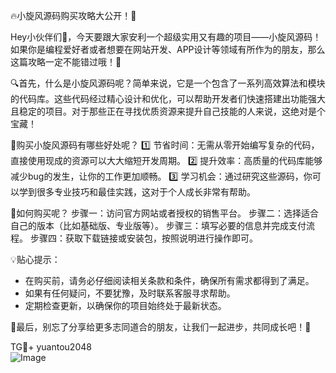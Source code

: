 🔥小旋风源码购买攻略大公开！🚀

Hey小伙伴们👋，今天要跟大家安利一个超级实用又有趣的项目——小旋风源码！如果你是编程爱好者或者想要在网站开发、APP设计等领域有所作为的朋友，那么这篇攻略一定不能错过哦！🌟

🔍首先，什么是小旋风源码呢？简单来说，它是一个包含了一系列高效算法和模块的代码库。这些代码经过精心设计和优化，可以帮助开发者们快速搭建出功能强大且稳定的项目。对于那些正在寻找优质资源来提升自己技能的人来说，这绝对是个宝藏！

🎉购买小旋风源码有哪些好处呢？
1️⃣ 节省时间：无需从零开始编写复杂的代码，直接使用现成的资源可以大大缩短开发周期。
2️⃣ 提升效率：高质量的代码库能够减少bug的发生，让你的工作更加顺畅。
3️⃣ 学习机会：通过研究这些源码，你可以学到很多专业技巧和最佳实践，这对于个人成长非常有帮助。

🛒如何购买呢？
步骤一：访问官方网站或者授权的销售平台。
步骤二：选择适合自己的版本（比如基础版、专业版等）。
步骤三：填写必要的信息并完成支付流程。
步骤四：获取下载链接或安装包，按照说明进行操作即可。

💡贴心提示：
- 在购买前，请务必仔细阅读相关条款和条件，确保所有需求都得到了满足。
- 如果有任何疑问，不要犹豫，及时联系客服寻求帮助。
- 定期检查更新，以确保你的项目始终处于最新状态。

🌈最后，别忘了分享给更多志同道合的朋友，让我们一起进步，共同成长吧！🚀

TG💪+ yuantou2048  
![Image](https://github.com/user-attachments/assets/42a5a4a5-fea9-4a1d-8aa0-73e57e430cca)